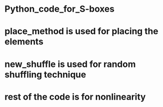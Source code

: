 # Python_code_for_S-boxes
# place_method is used for placing the elements
# new_shuffle is used for random shuffling technique
# rest of the code is for nonlinearity
